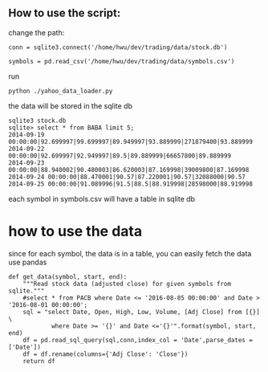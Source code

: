 ## How to use the script:

change the path:


```
conn = sqlite3.connect('/home/hwu/dev/trading/data/stock.db')
```


```
symbols = pd.read_csv('/home/hwu/dev/trading/data/symbols.csv')
```


run 

```
python ./yahoo_data_loader.py
```


the data will be stored in the sqlite db


```
sqlite3 stock.db
sqlite> select * from BABA limit 5;
2014-09-19 00:00:00|92.699997|99.699997|89.949997|93.889999|271879400|93.889999
2014-09-22 00:00:00|92.699997|92.949997|89.5|89.889999|66657800|89.889999
2014-09-23 00:00:00|88.940002|90.480003|86.620003|87.169998|39009800|87.169998
2014-09-24 00:00:00|88.470001|90.57|87.220001|90.57|32088000|90.57
2014-09-25 00:00:00|91.089996|91.5|88.5|88.919998|28598000|88.919998
```

each symbol in symbols.csv will have a table in sqlite db



# how to use the data

since for each symbol, the data is in a table, you can easily fetch the data use pandas

```
def get_data(symbol, start, end):
    """Read stock data (adjusted close) for given symbols from sqlite."""
    #select * from PACB where Date <= '2016-08-05 00:00:00' and Date > '2016-08-01 00:00:00';
    sql = "select Date, Open, High, Low, Volume, [Adj Close] from [{}] \
            where Date >= '{}' and Date <='{}'".format(symbol, start, end)
    df = pd.read_sql_query(sql,conn,index_col = 'Date',parse_dates = ['Date'])
    df = df.rename(columns={'Adj Close': 'Close'})
    return df
```

